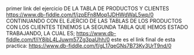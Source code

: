 primer link del ejercicio
DE LA TABLA DE PRODUCTOS Y CLIENTES
https://www.db-fiddle.com/f/jzpEFn8Mop1JDHWdWaL5wp/0
CONTINUANDO CON EL EJERCIO DE LAS TABLAS DE LOS PRODUCTOS CON LOS CLIENTES TENEMOS LA SEGUNDA TABLA QUE HEMOS ESTADO TRABAJANDO, LA CUAL ES;
https://www.db-fiddle.com/f/iY8ibL4LJuwm57Zg3paUhh/0
este es el link final de esta practica:
https://www.db-fiddle.com/f/gL17qeGNs7B73Ky3UrT9nd/0
